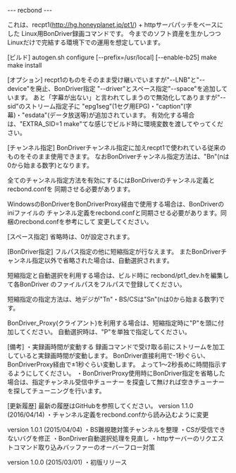 --- recbond ---

これは、recpt1(http://hg.honeyplanet.jp/pt1/) + httpサーバパッチをベースにした
Linux用BonDriver録画コマンドです。
今までのソフト資産を生かしつつLinuxだけで完結する環境下での運用を想定しています。


[ビルド]
autogen.sh
configure [--prefix=/usr/local] [--enable-b25]
make
make install


[オプション]
recpt1のものをそのまま受け継いでいますが"--LNB"と"--device"を廃止、BonDriver指定
"--driver"とスペース指定"--space"を追加しています。
あと「字幕が出ない」と言われてしまうので無効化してありますが"--sid"のストリーム指定子に
"epg1seg"(1セグ用EPG)・"caption"(字幕)・"esdata"(データ放送等)が追加されています。
有効化する場合は、"EXTRA_SID=1 make"てな感じでビルド時に環境変数を渡してやってください。


[チャンネル指定]
BonDriverチャンネル指定に加えrecpt1で使われている従来のものをそのまま使用できます。
なおBonDriverチャンネル指定方法は、"Bn"(nは0から始まる数字)となります。

全てのチャンネル指定方法を有効にするにはBonDriverのチャンネル定義とrecbond.confを
同期させる必要があります。

WindowsのBonDriverをBonDriverProxy経由で使用する場合は、BonDriverのiniファイルの
チャンネル定義をrecbond.confと同期させる必要があります。同梱のrecbond.confを参考にして
変更してください。


[スペース指定]
省略時は、0が設定されます。


[BonDriver指定]
フルパス指定の他に短縮指定が行なえます。
またBonDriverチャンネル指定以外で省略された場合は、自動選択されます。

短縮指定と自動選択を利用する場合は、ビルド時に recbond/pt1_dev.hを編集して各BonDriver
のファイルパスをフルパスで登録してください。

短縮指定の指定方法は、地デジが"Tn"・BS/CSは"Sn"(nは0から始まる数字)です。

BonDriver_Proxy(クライアント)を利用する場合は、短縮指定時に"P"を頭に付加してください。
自動選択時は、"P"を単独で指定してください。


[備考]
・実録画時間が変動する
  録画コマンドで受け取る前にストリームを加工していると実録画時間が変動します。
  BonDriver直接利用で-1秒ぐらい、BonDriverProxy経由で±1秒ぐらい変動します。
  よって1～2秒長めに時間指示するようにしてください。
・BonDriverProxy使用時にBonDriver指定を省略した場合は、指定チャンネル受信中チューナー
  を探査して無ければ空きチューナーを探してチューニングを行います。


[更新履歴]
最新の履歴はGitHubを参照してください。
version 1.1.0 (2016/04/14)
	・チャンネル定義をrecbond.confから読み込むように変更

version 1.0.1 (2015/04/04)
	・BS難視聴対策チャンネルを整理
	・CSが受信できないバグを修正
	・BonDriver自動選択処理を見直し
	・httpサーバーのリクエストコマンド取り込みバッファーのオーバーフロー対策

version 1.0.0 (2015/03/01)
	・初版リリース
